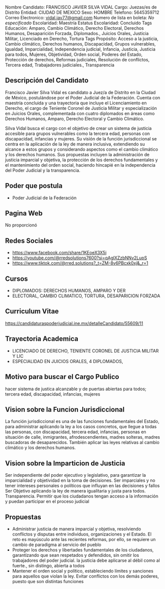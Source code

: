 Nombre Candidato: FRANCISCO JAVIER SILVA VIDAL
Cargo: Juezas/es de Distrito
Entidad: CIUDAD DE MEXICO
Sexo: HOMBRE
Telefono: 5645359712
Correo Electronico: vidal.jav77@gmail.com
Numero de lista en boleta: *No especificado*
Escolaridad: Maestría
Estatus Escolaridad: Concluido
Tags Educación: Amparo, Cambio Climático, Derecho Electoral, Derechos Humanos, Desaparición Forzada, Diplomados., Juicios Orales, Justicia Militar, Licenciado en Derecho, Tortura
Tags Propósito: Acceso a la justicia, Cambio climático, Derechos humanos, Discapacidad, Grupos vulnerables, Igualdad, Imparcialidad, Independencia judicial, Infancia, Justicia, Justicia para todos, Mujeres, Objetividad, Orden social, Poderes del Estado, Protección de derechos, Reformas judiciales, Resolución de conflictos, Tercera edad, Trabajadores judiciales., Transparencia


## Descripción del Candidato 

Francisco Javier Silva Vidal es candidato a Juez/a de Distrito en la Ciudad de México, postulándose por el Poder Judicial de la Federación. Cuenta con maestría concluida y una trayectoria que incluye el Licenciamiento en Derecho, el cargo de Teniente Coronel de Justicia Militar y especialización en Juicios Orales, complementada con cuatro diplomados en áreas como Derechos Humanos, Amparo, Derecho Electoral y Cambio Climático. 

Silva Vidal busca el cargo con el objetivo de crear un sistema de justicia accesible para grupos vulnerables como la tercera edad, personas con discapacidad, infancias y mujeres. Su visión de la función jurisdiccional se centra en la aplicación de la ley de manera inclusiva, extendiendo su alcance a estos grupos y considerando aspectos como el cambio climático y los derechos humanos. Sus propuestas incluyen la administración de justicia imparcial y objetiva, la protección de los derechos fundamentales y el mantenimiento del orden social, haciendo hincapié en la independencia del Poder Judicial y la transparencia.


## Poder que postula

- Poder Judicial de la Federación


## Pagina Web

No proporcionó


## Redes Sociales

- https://www.facebook.com/share/1KEoeX3X5i
- https://youtube.com/@rredsolutions7600?si=qAglXZzbNNv2LupS
- https://www.tiktok.com/@rred.solutions?_t=ZM-8v6PBcxk0xj&_r=1


## Cursos

- DIPLOMADOS: DERECHOS HUMANOS, AMPARO Y DER
- ELECTORAL, CAMBIO CLIMATICO, TORTURA, DESAPARICION FORZADA


## Curriculum Vitae

https://candidaturaspoderjudicial.ine.mx/detalleCandidato/55609/11


## Trayectoria Academica

- LICENCIADO DE DERECHO, TENIENTE CORONEL DE JUSTICIA MILITAR Y LIC
- ESPECIALIDAD EN JUICIOS ORALES, 4 DIPLOMADOS,


## Motivo para buscar el Cargo Publico

hacer sistema de justica alcanzable y de puertas abiertas para todos; tercera edad, discapacidad, infancias, mujeres


## Vision sobre la Funcion Jurisdiccional

La función jurisdiccional es una de las funciones fundamentales del Estado, para administrar aplicando la ley a los casos concretos, que llegue a todas las personas, con discapacidad, tercera edad, infancias, personas en situación de calle, inmigrantes, afrodescendientes, madres solteras, madres buscadoras de desaparecidos. También aplicar las leyes relativas al cambio climático y los derechos humanos.


## Vision sobre la Imparticion de Justicia

Ser independiente del poder ejecutivo y legislativo, para garantizar la imparcialidad y objetividad en la toma de decisiones. Ser imparciales y no tener intereses personales o políticos que influyan en las decisiones y fallos Ser Objetivo aplicando la ley de manera igualitaria y justa para todos. Transparencia. Permitir que los ciudadanos tengan acceso a la información y puedan participar en el proceso judicial


## Propuestas

- Administrar justicia de manera imparcial y objetiva, resolviendo conflictos y disputas entre individuos, organizaciones y el Estado. El reto es mayúsculo ante las recientes reformas, por ello, se requiere un cambio de paradigma al servicio del pueblo
- Proteger los derechos y libertades fundamentales de los ciudadanos, garantizando que sean respetados y defendidos, sin omitir los trabajadores del poder judicial. la justicia debe aplicarse al débil como al fuerte., sin distingo, abierta a todos
- Mantener el orden social y político, estableciendo límites y sanciones para aquellos que violan la ley. Evitar conflictos con los demás poderes, puesto que son distintas funciones


